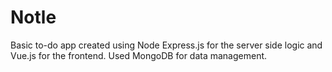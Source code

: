 # Notle

Basic to-do app created using Node Express.js for the server side logic and Vue.js for the frontend. Used MongoDB for data management.
